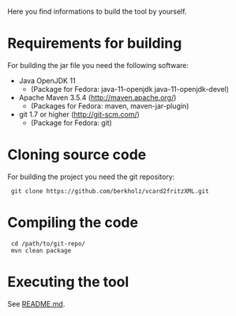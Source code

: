 Here you find informations to build the tool by yourself.

# Requirements for building
For building the jar file you need the following software:
* Java OpenJDK 11 
  * (Package for Fedora: java-11-openjdk java-11-openjdk-devel)
* Apache Maven 3.5.4 (http://maven.apache.org/)
  * (Packages for Fedora: maven, maven-jar-plugin)
* git 1.7 or higher (http://git-scm.com/)
  * (Package for Fedora: git)

# Cloning source code
For building the project you need the git repository: 

     git clone https://github.com/berkholz/vcard2fritzXML.git

# Compiling the code

     cd /path/to/git-repo/
     mvn clean package
 
# Executing the tool
See [README.md](https://github.com/berkholz/vcard2fritzXML/blob/master/README.md).
